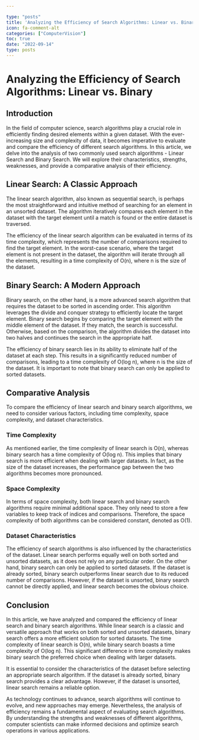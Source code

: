 ```yaml
---

type: "posts"
title: 'Analyzing the Efficiency of Search Algorithms: Linear vs. Binary'
icon: fa-comment-alt
categories: ["ComputerVision"]
toc: true
date: "2022-09-14"
type: posts
---
```





# Analyzing the Efficiency of Search Algorithms: Linear vs. Binary

## Introduction

In the field of computer science, search algorithms play a crucial role in efficiently finding desired elements within a given dataset. With the ever-increasing size and complexity of data, it becomes imperative to evaluate and compare the efficiency of different search algorithms. In this article, we delve into the analysis of two commonly used search algorithms - Linear Search and Binary Search. We will explore their characteristics, strengths, weaknesses, and provide a comparative analysis of their efficiency.

## Linear Search: A Classic Approach

The linear search algorithm, also known as sequential search, is perhaps the most straightforward and intuitive method of searching for an element in an unsorted dataset. The algorithm iteratively compares each element in the dataset with the target element until a match is found or the entire dataset is traversed.

The efficiency of the linear search algorithm can be evaluated in terms of its time complexity, which represents the number of comparisons required to find the target element. In the worst-case scenario, where the target element is not present in the dataset, the algorithm will iterate through all the elements, resulting in a time complexity of O(n), where n is the size of the dataset.

## Binary Search: A Modern Approach

Binary search, on the other hand, is a more advanced search algorithm that requires the dataset to be sorted in ascending order. This algorithm leverages the divide and conquer strategy to efficiently locate the target element. Binary search begins by comparing the target element with the middle element of the dataset. If they match, the search is successful. Otherwise, based on the comparison, the algorithm divides the dataset into two halves and continues the search in the appropriate half.

The efficiency of binary search lies in its ability to eliminate half of the dataset at each step. This results in a significantly reduced number of comparisons, leading to a time complexity of O(log n), where n is the size of the dataset. It is important to note that binary search can only be applied to sorted datasets.

## Comparative Analysis

To compare the efficiency of linear search and binary search algorithms, we need to consider various factors, including time complexity, space complexity, and dataset characteristics.

### Time Complexity

As mentioned earlier, the time complexity of linear search is O(n), whereas binary search has a time complexity of O(log n). This implies that binary search is more efficient when dealing with larger datasets. In fact, as the size of the dataset increases, the performance gap between the two algorithms becomes more pronounced.

### Space Complexity

In terms of space complexity, both linear search and binary search algorithms require minimal additional space. They only need to store a few variables to keep track of indices and comparisons. Therefore, the space complexity of both algorithms can be considered constant, denoted as O(1).

### Dataset Characteristics

The efficiency of search algorithms is also influenced by the characteristics of the dataset. Linear search performs equally well on both sorted and unsorted datasets, as it does not rely on any particular order. On the other hand, binary search can only be applied to sorted datasets. If the dataset is already sorted, binary search outperforms linear search due to its reduced number of comparisons. However, if the dataset is unsorted, binary search cannot be directly applied, and linear search becomes the obvious choice.

## Conclusion

In this article, we have analyzed and compared the efficiency of linear search and binary search algorithms. While linear search is a classic and versatile approach that works on both sorted and unsorted datasets, binary search offers a more efficient solution for sorted datasets. The time complexity of linear search is O(n), while binary search boasts a time complexity of O(log n). This significant difference in time complexity makes binary search the preferred choice when dealing with larger datasets.

It is essential to consider the characteristics of the dataset before selecting an appropriate search algorithm. If the dataset is already sorted, binary search provides a clear advantage. However, if the dataset is unsorted, linear search remains a reliable option.

As technology continues to advance, search algorithms will continue to evolve, and new approaches may emerge. Nevertheless, the analysis of efficiency remains a fundamental aspect of evaluating search algorithms. By understanding the strengths and weaknesses of different algorithms, computer scientists can make informed decisions and optimize search operations in various applications.